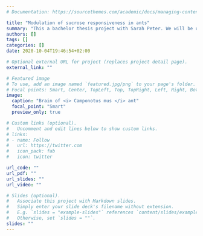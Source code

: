```yaml
---
# Documentation: https://sourcethemes.com/academic/docs/managing-content/

title: "Modulation of sucrose responsiveness in ants"
summary: "This a bachelor thesis project with Sarah Peter. We will be using <i>Camponotus mus</i> to study the variation in sucrose responsiveness in freely moving ants, under different conditions of colony hunger states. In addition, we will study the modulation of this responsiveness by oral treatment of dopamine, a well known influencer of the reward system in animals. The experimental animals will be flash frozen for later analysis using mass spectrometry, to collect information about their neurochemical signatures"
authors: []
tags: []
categories: []
date: 2020-10-04T19:46:54+02:00

# Optional external URL for project (replaces project detail page).
external_link: ""

# Featured image
# To use, add an image named `featured.jpg/png` to your page's folder.
# Focal points: Smart, Center, TopLeft, Top, TopRight, Left, Right, BottomLeft, Bottom, BottomRight.
image: 
  caption: "Brain of <i> Camponotus mus </i> ant"
  focal_point: "Smart"
  preview_only: true

# Custom links (optional).
#   Uncomment and edit lines below to show custom links.
# links:
# - name: Follow
#   url: https://twitter.com
#   icon_pack: fab
#   icon: twitter

url_code: ""
url_pdf: ""
url_slides: ""
url_video: ""

# Slides (optional).
#   Associate this project with Markdown slides.
#   Simply enter your slide deck's filename without extension.
#   E.g. `slides = "example-slides"` references `content/slides/example-slides.md`.
#   Otherwise, set `slides = ""`.
slides: ""
---
```

